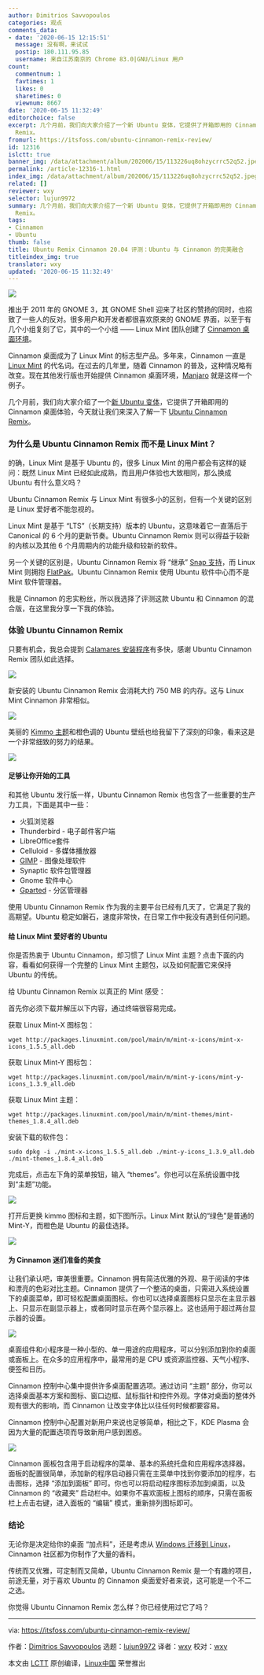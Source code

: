 ```yaml
---
author: Dimitrios Savvopoulos
categories: 观点
comments_data:
- date: '2020-06-15 12:15:51'
  message: 没有啊，来试试
  postip: 180.111.95.85
  username: 来自江苏南京的 Chrome 83.0|GNU/Linux 用户
count:
  commentnum: 1
  favtimes: 1
  likes: 0
  sharetimes: 0
  viewnum: 8667
date: '2020-06-15 11:32:49'
editorchoice: false
excerpt: 几个月前，我们向大家介绍了一个新 Ubuntu 变体，它提供了开箱即用的 Cinnamon 桌面体验，今天就让我们来深入了解一下 Ubuntu Cinnamon
  Remix。
fromurl: https://itsfoss.com/ubuntu-cinnamon-remix-review/
id: 12316
islctt: true
banner_img: /data/attachment/album/202006/15/113226uq8ohzycrrc52q52.jpeg
permalink: /article-12316-1.html
index_img: /data/attachment/album/202006/15/113226uq8ohzycrrc52q52.jpeg.thumb.jpg
related: []
reviewer: wxy
selector: lujun9972
summary: 几个月前，我们向大家介绍了一个新 Ubuntu 变体，它提供了开箱即用的 Cinnamon 桌面体验，今天就让我们来深入了解一下 Ubuntu Cinnamon
  Remix。
tags:
- Cinnamon
- Ubuntu
thumb: false
title: Ubuntu Remix Cinnamon 20.04 评测：Ubuntu 与 Cinnamon 的完美融合
titleindex_img: true
translator: wxy
updated: '2020-06-15 11:32:49'
---
```


![](/data/attachment/album/202006/15/113226uq8ohzycrrc52q52.jpeg)


推出于 2011 年的 GNOME 3，其 GNOME Shell 迎来了社区的赞扬的同时，也招致了一些人的反对。很多用户和开发者都很喜欢原来的 GNOME 界面，以至于有几个小组复刻了它，其中的一个小组 —— Linux Mint 团队创建了 [Cinnamon 桌面环境](https://en.wikipedia.org/wiki/Cinnamon_(desktop_environment))。


Cinnamon 桌面成为了 Linux Mint 的标志型产品。多年来，Cinnamon 一直是 [Linux Mint](https://www.linuxmint.com/) 的代名词。在过去的几年里，随着 Cinnamon 的普及，这种情况略有改变。现在其他发行版也开始提供 Cinnamon 桌面环境，[Manjaro](https://manjaro.org/) 就是这样一个例子。


几个月前，我们向大家介绍了一个[新 Ubuntu 变体](https://itsfoss.com/ubuntudde/)，它提供了开箱即用的 Cinnamon 桌面体验，今天就让我们来深入了解一下 [Ubuntu Cinnamon Remix](https://ubuntucinnamon.org/)。


### 为什么是 Ubuntu Cinnamon Remix 而不是 Linux Mint？


的确，Linux Mint 是基于 Ubuntu 的，很多 Linux Mint 的用户都会有这样的疑问：既然 Linux Mint 已经如此成熟，而且用户体验也大致相同，那么换成 Ubuntu 有什么意义吗？


Ubuntu Cinnamon Remix 与 Linux Mint 有很多小的区别，但有一个关键的区别是 Linux 爱好者不能忽视的。


Linux Mint 是基于 “LTS”（长期支持）版本的 Ubuntu，这意味着它一直落后于 Canonical 的 6 个月的更新节奏。Ubuntu Cinnamon Remix 则可以得益于较新的内核以及其他 6 个月周期内的功能升级和较新的软件。


另一个关键的区别是，Ubuntu Cinnamon Remix 将 “继承” [Snap 支持](https://snapcraft.io/)，而 Linux Mint 则拥抱 [FlatPak](https://flatpak.org/)。Ubuntu Cinnamon Remix 使用 Ubuntu 软件中心而不是 Mint 软件管理器。


我是 Cinnamon 的忠实粉丝，所以我选择了评测这款 Ubuntu 和 Cinnamon 的混合版，在这里我分享一下我的体验。


### 体验 Ubuntu Cinnamon Remix


只要有机会，我总会提到 [Calamares 安装程序](https://calamares.io/)有多快，感谢 Ubuntu Cinnamon Remix 团队如此选择。


![](/data/attachment/album/202006/15/112352gao1kargnjaa9yzo.png)


新安装的 Ubuntu Cinnamon Remix 会消耗大约 750 MB 的内存。这与 Linux Mint Cinnamon 非常相似。


![](/data/attachment/album/202006/15/112418vcc5wgq0vw2t0k5h.png)


美丽的 [Kimmo 主题](https://github.com/Ubuntu-Cinnamon-Remix/kimmo-gtk-theme)和橙色调的 Ubuntu 壁纸也给我留下了深刻的印象，看来这是一个非常细致的努力的结果。


![](/data/attachment/album/202006/15/112522p2uul2glju3xjw38.png)


#### 足够让你开始的工具


和其他 Ubuntu 发行版一样，Ubuntu Cinnamon Remix 也包含了一些重要的生产力工具，下面是其中一些：


* 火狐浏览器
* Thunderbird - 电子邮件客户端
* LibreOffice套件
* Celluloid - 多媒体播放器
* [GIMP](https://itsfoss.com/gimp-2-10-release/) - 图像处理软件
* Synaptic 软件包管理器
* Gnome 软件中心
* [Gparted](https://itsfoss.com/gparted/) - 分区管理器


使用 Ubuntu Cinnamon Remix 作为我的主要平台已经有几天了，它满足了我的高期望。Ubuntu 稳定如磐石，速度非常快，在日常工作中我没有遇到任何问题。


#### 给 Linux Mint 爱好者的 Ubuntu


你是否热衷于 Ubuntu Cinnamon，却习惯了 Linux Mint 主题？点击下面的内容，看看如何获得一个完整的 Linux Mint 主题包，以及如何配置它来保持 Ubuntu 的传统。


给 Ubuntu Cinnamon Remix 以真正的 Mint 感受：


首先你必须下载并解压以下内容，通过终端很容易完成。


获取 Linux Mint-X 图标包：



```
wget http://packages.linuxmint.com/pool/main/m/mint-x-icons/mint-x-icons_1.5.5_all.deb

```

获取 Linux Mint-Y 图标包：



```
wget http://packages.linuxmint.com/pool/main/m/mint-y-icons/mint-y-icons_1.3.9_all.deb

```

获取 Linux Mint 主题：



```
wget http://packages.linuxmint.com/pool/main/m/mint-themes/mint-themes_1.8.4_all.deb

```

安装下载的软件包：



```
sudo dpkg -i ./mint-x-icons_1.5.5_all.deb ./mint-y-icons_1.3.9_all.deb ./mint-themes_1.8.4_all.deb

```

完成后，点击左下角的菜单按钮，输入 “themes”。你也可以在系统设置中找到“主题”功能。


![](/data/attachment/album/202006/15/112602jftfkbhc1c6nnfhh.png)


打开后更换 kimmo 图标和主题，如下图所示。Linux Mint 默认的“绿色”是普通的 Mint-Y，而橙色是 Ubuntu 的最佳选择。


![](/data/attachment/album/202006/15/112634a33ool6kx333lgkx.png)


#### 为 Cinnamon 迷们准备的美食


让我们承认吧，审美很重要。Cinnamon 拥有简洁优雅的外观、易于阅读的字体和漂亮的色彩对比主题。Cinnamon 提供了一个整洁的桌面，只需进入系统设置下的桌面菜单，即可轻松配置桌面图标。你也可以选择桌面图标只显示在主显示器上、只显示在副显示器上，或者同时显示在两个显示器上。这也适用于超过两台显示器的设置。


![](/data/attachment/album/202006/15/112720u21w2d26ad9aytay.jpg)


桌面组件和小程序是一种小型的、单一用途的应用程序，可以分别添加到你的桌面或面板上。在众多的应用程序中，最常用的是 CPU 或资源监控器、天气小程序、便签和日历。


Cinnamon 控制中心集中提供许多桌面配置选项。通过访问 “主题” 部分，你可以选择桌面基本方案和图标、窗口边框、鼠标指针和控件外观。字体对桌面的整体外观有很大的影响，而 Cinnamon 让改变字体比以往任何时候都要容易。


Cinnamon 控制中心配置对新用户来说也足够简单，相比之下，KDE Plasma 会因为大量的配置选项而导致新用户感到困惑。


![](/data/attachment/album/202006/15/112757bmj9ixotojg6xxnb.jpg)


Cinnamon 面板包含用于启动程序的菜单、基本的系统托盘和应用程序选择器。面板的配置很简单，添加新的程序启动器只需在主菜单中找到你要添加的程序，右击图标，选择 “添加到面板” 即可。你也可以将启动程序图标添加到桌面，以及 Cinnamon 的 “收藏夹” 启动栏中。如果你不喜欢面板上图标的顺序，只需在面板栏上点击右键，进入面板的 “编辑” 模式，重新排列图标即可。


### 结论


无论你是决定给你的桌面 “加点料”，还是考虑从 [Windows 迁移到 Linux](https://itsfoss.com/windows-like-linux-distributions/)，Cinnamon 社区都为你制作了大量的香料。


传统而又优雅，可定制而又简单，Ubuntu Cinnamon Remix 是一个有趣的项目，前途无量，对于喜欢 Ubuntu 的 Cinnamon 桌面爱好者来说，这可能是一个不二之选。


你觉得 Ubuntu Cinnamon Remix 怎么样？你已经使用过它了吗？




---


via: <https://itsfoss.com/ubuntu-cinnamon-remix-review/>


作者：[Dimitrios Savvopoulos](https://itsfoss.com/author/dimitrios/) 选题：[lujun9972](https://github.com/lujun9972) 译者：[wxy](https://github.com/wxy) 校对：[wxy](https://github.com/wxy)


本文由 [LCTT](https://github.com/LCTT/TranslateProject) 原创编译，[Linux中国](https://linux.cn/) 荣誉推出